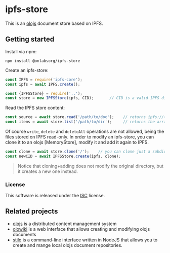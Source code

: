 # ipfs-store

This is an [olojs] document store based on IPFS.



## Getting started
Install via npm:

```
npm install @onlabsorg/ipfs-store
```

Create an ipfs-store:

```js
const IPFS = require('ipfs-core');
const ipfs = await IPFS.create();

const {IPFSStore} = require('..');
const store = new IPFSStore(ipfs, CID);       // CID is a valid IPFS directory content id
```

Read the IPFS store content:

```js
const source = await store.read('/path/to/doc');    // returns ipfs://<CID>/path/to/doc
const items = await store.list('/path/to/dir');     // returns the array of child names of ipfs://<CID>/path/to/dir/
```

Of course `write`, `delete` and `deleteAll` operations are not allowed, being
the files stored on IPFS read-only. In order to modify an ipfs-store, you can
clone it to an olojs [MemoryStore], modify it and add it again to IPFS.

```js
const clone = await store.clone('/');    // you can clone just a subdir if you want
const newCID = await IPFSStore.create(ipfs, clone);
```

> Notice that cloning+adding does not modify the original directory, but it
> creates a new one instead.



### License
This software is released under the [ISC](https://opensource.org/licenses/ISC) 
license.



## Related projects
* [olojs] is a distributed content management system
* [olowiki] is a web interface that allows creating and modifying olojs
  documents
* [stilo] is a command-line interface written in NodeJS that allows you to
  create and mange local olojs document repositories.



[olojs]: https://github.com/onlabsorg/olojs/blob/master/README.md
[js-ipfs]: https://github.com/ipfs/js-ipfs/blob/master/README.md
[olowiki]: https://github.com/onlabsorg/olowiki
[stilo]: https://github.com/onlabsorg/stilo/blob/main/README.md
